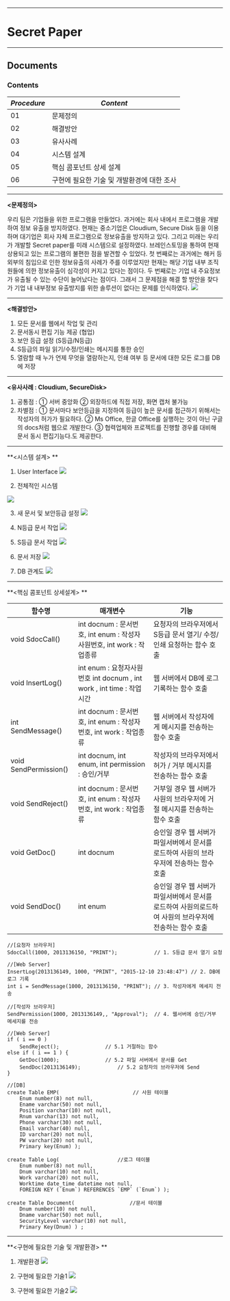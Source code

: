 ***********************


Secret Paper
======

***********************

Documents
-------------


### Contents

 *Procedure*|  *Content*|
-------- | ---
01 | 문제정의|
02 | 해결방안  |
03 | 유사사례 |
04 | 시스템 설계|
05 | 핵심 콤포넌트 상세 설계 |
06  | 구현에 필요한 기술 및 개발환경에 대한 조사|
***********************


 **<문제정의>**
 
 우리 팀은 기업들을 위한 프로그램을 만들었다.  과거에는 회사 내에서 프로그램을 개발하여 정보 유출을 방지하였다. 현재는 중소기업은 Cloudium, Secure Disk 등을 이용하며 대기업은 회사 자체 프로그램으로 정보유출을 방지하고 있다. 그리고 미래는 우리가 개발할 Secret paper를 미래 시스템으로 설정하였다. 브레인스토밍을 통하여 현재 상용되고 있는 프로그램의 불편한 점을 발견할 수 있었다. 첫 번째로는 과거에는 해커 등 외부의 침입으로 인한 정보유출의 사례가 주를 이루었지만 현재는 해당 기업 내부 조직원들에 의한 정보유출이 심각성이 커지고 있다는 점이다. 두 번째로는 기업 내 주요정보가 유출될 수 있는 수단이 늘어났다는 점이다. 그래서 그 문제점을 해결 할 방안을 찾다가 기업 내 내부정보 유출방지를 위한 솔루션이 없다는 문제를 인식하였다.
                                   ![](http://postfiles10.naver.net/20151211_25/k120cj_1449803459925Nezn2_PNG/1.png?type=w3)


***********************

**<해결방안>**
1) 모든 문서를 웹에서 작업 및 관리
 2) 문서동시 편집 기능 제공 (협업)
 3) 보안 등급 설정 (S등급/N등급)
 4) S등급의 파일 읽기/수정/인쇄는 메시지를 통한 승인
 5) 열람할 때 누가 언제 무엇을 열람하는지, 인쇄 여부 등 문서에 대한 모든 로그를 DB에 저장 


*********************

**<유사사례 : Cloudium, SecureDisk>**
1) 공통점 : 
① 서버 중앙화
② 외장하드에 직접 저장, 화면 캡처 불가능
2) 차별점 :
① 문서마다 보안등급을 지정하여 등급이 높은 문서를 접근하기 위해서는 작성자의 허가가 필요하다.
② Ms Office, 한글 Office를 실행하는 것이 아닌 구글의 docs처럼 웹으로 개발한다.
③ 협력업체와 프로젝트를 진행할 경우를 대비해 문서 동시 편집기능다.도 제공한다. 


***********************
 
**<시스템 설계> **

 1) User Interface
 ![](http://postfiles7.naver.net/20151211_22/k120cj_1449804357623NTkcj_PNG/2.png?type=w3)

 2) 전체적인 시스템

![](http://postfiles6.naver.net/20151211_213/k120cj_1449804561645jq299_PNG/3.png?type=w3)


3) 새 문서 및 보안등급 설정
 ![](http://postfiles13.naver.net/20151211_268/k120cj_1449804745117h41Ki_PNG/4.png?type=w3)


4) N등급 문서 작업
 ![](http://postfiles4.naver.net/20151211_83/k120cj_1449804838970MU52M_PNG/5.png?type=w3)


5) S등급 문서 작업
![](http://postfiles15.naver.net/20151211_142/k120cj_1449804891435Gc72J_PNG/6.png?type=w3)


6) 문서 저장
![](http://postfiles8.naver.net/20151211_55/k120cj_1449804950157gKaAL_PNG/7.png?type=w3)


7) DB 관계도
 ![](http://postfiles7.naver.net/20151211_294/k120cj_1449805045882Nr7vG_PNG/8.png?type=w3)



***************
**<핵심 콤포넌트 상세설계> **


|              함수명    | 매개변수                |기능         |
 ----------------- | ---------------------------- | ------------------
| void SdocCall() | int docnum : 문서번호, int enum : 작성자사원번호,  int work : 작업종류| 요청자의 브라우저에서 S등급 문서 열기/ 수정/ 인쇄 요청하는 함수 호출|
| void InsertLog()  | int enum : 요청자사원번호 int docnum , int work , int time : 작업시간           |웹 서버에서 DB에 로그 기록하는 함수 호출 |
| int SendMessage() |int docnum : 문서번호, int enum : 작성자 번호, int work : 작업종류|웹 서버에서 작성자에게 메시지를 전송하는 함수 호출|
| void SendPermission() |int docnum, int enum, int permission : 승인/거부|작성자의 브라우저에서 허가 / 거부 메시지를 전송하는 함수 호출|
|void SendReject() |int docnum : 문서번호, int enum : 작성자 번호,  int work : 작업종류|거부일 경우 웹 서버가 사원의 브라우저에 거절 메시지를 전송하는 함수 호출|
| void GetDoc() |int docnum|승인일 경우 웹 서버가 파일서버에서 문서를 로드하여 사원의 브라우저에 전송하는 함수 호출|
|void SendDoc()|int enum|승인일 경우 웹 서버가 파일서버에서 문서를 로드하여 사원의로드하여 사원의 브라우저에 전송하는 함수 호출|


```C,C++
//[요청자 브라우저]
SdocCall(1000, 2013136150, "PRINT"); 			// 1. S등급 문서 열기 요청
```


```Web Server
//[Web Server]
InsertLog(2013136149, 1000, "PRINT", "2015-12-10 23:48:47") // 2. DB에 로그 기록
int i = SendMessage(1000, 2013136150, "PRINT");	// 3. 작성자에게 메세지 전송
```

```C,C++
//[작성자 브라우저]
SendPermission(1000, 2013136149,, "Approval");	// 4. 웹서버에 승인/거부 메세지를 전송
```

```Web Server
//[Web Server]
if ( i == 0 )
	SendReject();				// 5.1 거절하는 함수 
else if ( i == 1 ) {
	GetDoc(1000);				// 5.2 파일 서버에서 문서를 Get
	SendDoc(2013136149);			// 5.2 요청자의 브라우저에 Send
}
```

```DB
//[DB]
create Table EMP(   					 // 사원 테이블
	Enum number(8) not null,
	Ename varchar(50) not null,
	Position varchar(10) not null,
	Rnum varchar(13) not null,
	Phone varchar(30) not null,
	Email varchar(40) null,
	ID varchar(20) not null,
	PW varchar(20) not null,
	Primary key(Enum) );

create Table Log(					//로그 테이블
	Enum number(8) not null,
	Dnum varchar(10) not null,
	Work varchar(20) not null,
	Worktime date_time datetime not null,
	FOREIGN KEY (`Enum`) REFERENCES `EMP` (`Enum`) );

create Table Document(					//문서 테이블
	Dnum number(10) not null,
	Dname varchar(50) not null,
	SecurityLevel varchar(10) not null,
	Primary Key(Dnum) ) ;
```            

***************                 
**<구현에 필요한 기술 및 개발환경> **
1) 개발환경
 ![](http://postfiles4.naver.net/20151211_51/k120cj_1449805492516pHBk7_PNG/9.png?type=w3)


2) 구현에 필요한 기술1
![](http://postfiles11.naver.net/20151211_266/k120cj_1449805572942vVAhq_PNG/10.png?type=w3)

3) 구현에 필요한 기술2
![](http://postfiles4.naver.net/20151211_67/k120cj_1449806090990sLwd5_PNG/noname01.png?type=w3)